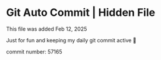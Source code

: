 # Git Auto Commit | Hidden File

This file was added Feb 12, 2025

Just for fun and keeping my daily git commit active 🤪

commit number: 57165
